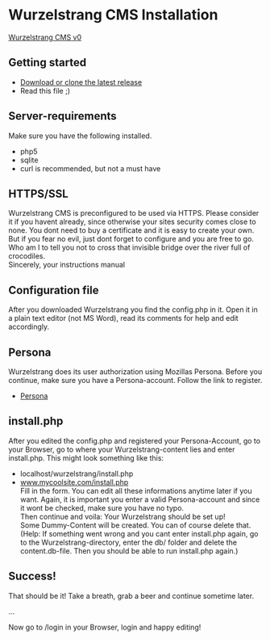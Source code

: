 # Wurzelstrang CMS Installation

[Wurzelstrang CMS v0](https://bitbucket.org/LordNiko/1pagecms)


## Getting started

* [Download or clone the latest release](https://bitbucket.org/LordNiko/wurzelstrang/)
* Read this file ;)


## Server-requirements

Make sure you have the following installed.

* php5
* sqlite
* curl is recommended, but not a must have


## HTTPS/SSL
Wurzelstrang CMS is preconfigured to be used via HTTPS. Please consider it if you havent already, since otherwise your sites security comes close to none. You dont need to buy a certificate and it is easy to create your own. But if you fear no evil, just dont forget to configure and you are free to go. Who am I to tell you not to cross that invisible bridge over the river full of crocodiles.  
Sincerely, your instructions manual


## Configuration file

After you downloaded Wurzelstrang you find the config.php in it. Open it in a plain text editor (not MS Word), read its comments for help and edit accordingly.


## Persona

Wurzelstrang does its user authorization using Mozillas Persona. Before you continue, make sure you have a Persona-account. Follow the link to register.
* [Persona](https://login.persona.org)


## install.php

After you edited the config.php and registered your Persona-Account, go to your Browser, go to where your Wurzelstrang-content lies and enter install.php. This might look something like this:  
* localhost/wurzelstrang/install.php  
* www.mycoolsite.com/install.php  
Fill in the form. You can edit all these informations anytime later if you want. Again, it is important you enter a valid Persona-account and since it wont be checked, make sure you have no typo.  
Then continue and voila: Your Wurzelstrang should be set up!  
Some Dummy-Content will be created. You can of course delete that.  
(Help: If something went wrong and you cant enter install.php again, go to the Wurzelstrang-directory, enter the db/ folder and delete the content.db-file. Then you should be able to run install.php again.)


## Success!

That should be it! 
Take a breath, grab a beer and continue sometime later.


...


Now go to /login in your Browser, login and happy editing!

